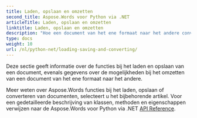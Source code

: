 ```yaml
---
title: Laden, opslaan en omzetten
second_title: Aspose.Words voor Python via .NET
articleTitle: Laden, opslaan en omzetten
linktitle: Laden, opslaan en omzetten
description: "Hoe een document van het ene formaat naar het andere converteren, zoals Word naar PDF of HTML naar Markdown, evenals hoe een document te laden en opslaan met behulp van Python."
type: docs
weight: 10
url: /nl/python-net/loading-saving-and-converting/
---
```


Deze sectie geeft informatie over de functies bij het laden en opslaan van een document, evenals gegevens over de mogelijkheden bij het omzetten van een document van het ene formaat naar het andere.

Meer weten over Aspose.Words functies bij het laden, opslaan of converteren van documenten, selecteert u het bijbehorende artikel. Voor een gedetailleerde beschrijving van klassen, methoden en eigenschappen verwijzen naar de Aspose.Words voor Python via .NET [API Reference](https://reference.aspose.com/words/python-net/).
